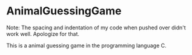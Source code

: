 # AnimalGuessingGame
Note: The spacing and indentation of my code when pushed over didn't work well. Apologize for that.

This is a animal guessing game in the programming language C.
